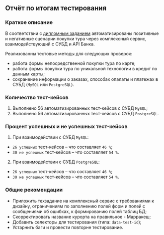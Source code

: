 ## Отчёт по итогам тестирования

### Краткое описание

В соответствии с [дипломным заданием](https://github.com/netology-code/qa-diploma) автоматизированы позитивные и негативные сценарии покупки тура через комплексный сервис, взаимодействующий с СУБД и API Банка.

Реализованны тестовые методы для следующих проверок: 

- работа формы непосредственной покупки тура по карте;
- работа формы покупки тура по уникальной технологии в кредит по данным карты;
- сохранение информации о заказах, способах опалаты и платежах в СУБД (`MySQL` или `PostgreSQL`).

### Количество тест-кейсов
1. Выполнено 56 автоматизированных тест-кейсов с СУБД `MySQL`;
2. Выполнено 56 автоматизированных тест-кейсов с СУБД `PostgreSQL`.

### Процент успешных и не успешных тест-кейсов
1. При взаимодействии с СУБД `MySQL`:
* `26 успешных` тест-кейсов – что составляет `46 %`;
* `30 не успешных` тест-кейсов – что составляет `54 %`.
2. При взаимодействии с СУБД `PostgreSQL`:
* `26 успешных` тест-кейсов – что составляет `46 %`;
* `30 не успешных` тест-кейсов – что составляет `54 %`.

### Общие рекомендации
* Приложить техзадание на комплексный сервис с требованиями к дизайну, ограничениям по заполнению полей форм и полей с сообщениями об ошибках, к формированию полей таблиц БД;
* Скорректировать название курорта на правильное - Марракеш;
* Добавить селекторы для тестирования (типа: `data-test-id`);
* Устарнить баги и провести повторне тестирование.